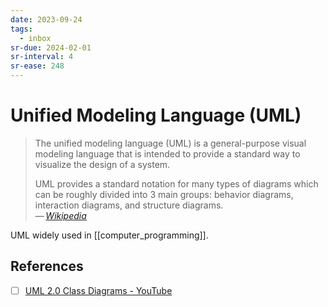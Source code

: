 ```yaml
---
date: 2023-09-24
tags:
  - inbox
sr-due: 2024-02-01
sr-interval: 4
sr-ease: 248
---
```

# Unified Modeling Language (UML)

> The unified modeling language (UML) is a general-purpose visual modeling
> language that is intended to provide a standard way to visualize the design of
> a system.
>
> UML provides a standard notation for many types of diagrams which can be
> roughly divided into 3 main groups: behavior diagrams, interaction diagrams,
> and structure diagrams.\
> — <cite>[Wikipedia](https://en.wikipedia.org/wiki/Unified_Modeling_Language)</cite>

UML widely used in [[computer_programming]].

## References

- [ ] [UML 2.0 Class Diagrams - YouTube](https://www.youtube.com/watch?v=3cmzqZzwNDM&list=PLGLfVvz_LVvQ5G-LdJ8RLqe-ndo7QITYc&index=5)

